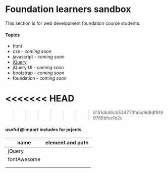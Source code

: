 # Foundation learners sandbox

<p>This section is for web development foundation course students.</p>

<h4>Topics</h4>
<ul>
  <li>html</li>
  <li>css - <i>coming soon</i></li>
  <li>javascript - <i>coming soon</i></li>
  <li><a href="https://jquery.com/">jQuery</a> </li>
  <li>jQuery UI - <i>coming soon</i></li>
  <li>bootstrap - <i>coming soon</i></li>
  <li>foundation - <i>coming soon</i></li>
</ul>

# <<<<<<< HEAD

> > > > > > > 8151db46cb524773fa5c9d8df9199785bfce1b2c

<h4> useful @import includes for prjects </h4>

<table>
      <thead>
        <tr>
          <th>name</th>
          <th>element and path</th>
        </tr>
      </thead>
      <tbody>
        <tr>
          <td>jQuery</td>
          <td>
            <script src="https://ajax.googleapis.com/ajax/libs/jquery/3.4.1/jquery.min.js"></script>
          </td>
        </tr>
        <tr>
          <td>fontAwesome</td>
          <td>
            <script src="https://kit.fontawesome.com/b99e675b6e.js"></script>
          </td>
        </tr>
        <tr>
          <td></td>
          <td></td>
        </tr>
        <tr>
          <td></td>
          <td></td>
        </tr>
      </tbody>
    </table>
